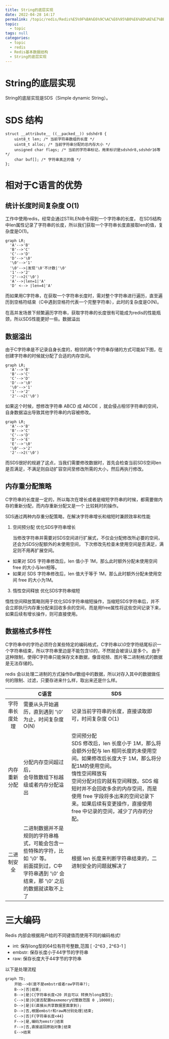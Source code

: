 ```yaml
---
title: String的底层实现
date: 2022-04-28 14:17
permalink: /topic/redis/Redis%E5%9F%BA%E6%9C%AC%E6%95%B0%E6%8D%AE%E7%BB%93%E6%9E%84/String%E7%9A%84%E5%BA%95%E5%B1%82%E5%AE%9E%E7%8E%B0
topic: 
  - topic
tags: null
categories: 
  - topic
  - redis
  - Redis基本数据结构
  - String的底层实现
---
```

# String的底层实现

String的底层实现是SDS（Simple dynamic String）。

# SDS 结构

```
struct __attribute__ ((__packed__)) sdshdr8 {
    uint8_t len; /* 当前字符串数组的长度 */
    uint8_t alloc; /* 当前字符串分配的总内存大小 */
    unsigned char flags; /* 当前的字符串标记，用来标识是sdshdr8,sdshdr16等 */
    char buf[]; /* 字符串真正的值 */
};
```

# 相对于C语言的优势

## 统计长度时间复杂度 O(1)

工作中使用redis，经常会通过STRLEN命令得到一个字符串的长度， 在SDS结构中len属性记录了字符串的长度，所以我们获取一个字符串长度直接取len的值，复杂度是O(1)。

```mermaid
graph LR;
  'A'-->'B'
  'B'-->'C'
  'C'-->'D'
  'D'-->'\0'
  '\0'-->'1'
  '\0'-->|发现'\0'不计数|'\0'
  '1'-->'2'
  '2'-->2('\0')
  'A'-->|len=1|'A'
  'D' <--> |len=4|'A'
```

而如果用C字符串，在获取一个字符串长度时，需对整个字符串进行遍历，直至遍历到空格符结束（C中遇到空格符代表一个完整字符串），此时的复杂度是O(N)。

在高并发场景下频繁遍历字符串，获取字符串的长度很有可能成为redis的性能瓶颈，所以SDS性能更好一些。数据溢出

## 数据溢出

由于C字符串是不记录自身长度的，相邻的两个字符串存储的方式可能如下图，在创建字符串的时候就分配了合适的内存空间。

```mermaid
graph LR;
  'A'-->'B'
  'B'-->'C'
  'C'-->'D'
  'D'-->'\0'
  '\0'-->'1'
  '1'-->'2'
  '2'-->2('\0')
```

如果这个时候，想修改字符串 ABCD 成 ABCDE ，就会侵占相邻字符串的空间，自身数据溢出导致其他字符串的内容被修改。

```mermaid
graph LR;
  'A'-->'B'
  'B'-->'C'
  'C'-->'D'
  'D'-->'E'
  'E'-->'\0'
  '\0'-->'2'
  '2'-->2('\0')
```

而SDS很好的规避了这点，当我们需要修改数据时，首先会检查当前SDS空间len是否满足，不满足则自动扩容空间至修改所需的大小，然后再执行修改。

## 内存重分配策略

C字符串的长度是一定的，所以每次在增长或者是缩短字符串的时候，都需要做内存的重新分配，而内存重新分配又是一个
比较耗时的操作。

SDS通过两种内存重分配策略，在解决字符串增长和缩短时兼顾效率和性能

1. 空间预分配 优化SDS字符串增长

   当修改字符串并需要对SDS空间进行扩展式，不仅会分配修改所必要的空间，还会为SDS分配额外的未使用空间，
   下次修改先检查未使用空间是否满足，满足则不用再扩展空间。

+ 如果对 SDS 字符串修改后，len 值小于 1M，那么此时额外分配未使用空间 free 的大小与len相等。
+ 如果对 SDS 字符串修改后，len 值大于等于 1M，那么此时额外分配未使用空间 free 的大小为1M。

3. 惰性空间释放 优化SDS字符串缩短

惰性空间释放策略则用于优化SDS字符串缩短操作，当缩短SDS字符串后，并不会立即执行内存重分配来回收多余的空间，而是用free属性将这些空间记录下来，如果后续有增长操作，则可直接使用。

## 数据格式多样性

C字符串中的字符必须符合某些特定的编码格式，C字符串以\0空字符结尾标识一个字符串结束，所以字符串里边是不能包含\0的，不然就会被误认是多个。
由于这种限制，使得C字符串只能保存文本数据，像音视频、图片等二进制格式的数据是无法存储的。

redis 会以处理二进制的方式操作Buf数组中的数据，所以对存入其中的数据做任何的限制、过滤，只要存进来什么样，取出来还是什么样。

||C语言|SDS|
| :------------: | -----------------------------------------------------------------------------------------------------------------------------------------------| ------------------------------------------------------------------------------------------------------------------------------------------------------------------------------------------------------------------------------------------------------------------------------------------------------------------------------------------|
|字符串长度处理|需要从头开始遍历，直到遇到 '\0' 为止，时间复杂度O(N)|记录当前字符串的长度，直接读取即可，时间复杂度 O(1)|
|内存重新分配|分配内存空间超过后，<br />会导致数组下标越级或者内存分配溢出|空间预分配 <br>SDS 修改后，len 长度小于 1M，那么将会额外分配与 len 相同长度的未使用空间。如果修改后长度大于 1M，那么将分配1M的使用空间。<br>惰性空间释放有<br>空间分配对应的就有空间释放。SDS 缩短时并不会回收多余的内存空间，而是使用 free 字段将多出来的空间记录下来。如果后续有变更操作，直接使用 free 中记录的空间，减少了内存的分配。|
|二进制安全|二进制数据并不是规则的字符串格式，可能会包含一些特殊的字符，比如 '\0' 等。<br />前面提到过，C中字符串遇到 '\0' 会结束，那 '\0' 之后的数据就读取不上了|根据 len 长度来判断字符串结束的，二进制安全的问题就解决了|

# 三大编码

Redis 内部会根据用户给的不同键值而使用不同的编码格式!

+ int: 保存long型的64位有符号整数,范围 [ -2^63 , 2^63-1 ]
+ embstr: 保存长度小于44字节的字符串
+ raw: 保存长度大于44字节的字符串

以下是处理流程

```mermaid
graph TD;
    开始-->B(是不是embstr或者raw字符串?);
    B-->|否|结束;
    B-->|是|C{字符串长度<20 并且可以 转换为long类型};
    C-->|是|D{是否配置maxmemory切整数范围 0 ,10000};
    D-->|是|E(直接从共享数据里面拿到);
    D-->|否,根据embstr和raw再分别处理|结束;
    C-->|否|F{字符串长度<44}
    F-->|是,编码为emstr|结束
    F-->|否,直接返回原始对象|结束
    E-->结束
```
